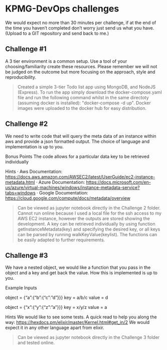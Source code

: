 # KPMG-DevOps challenges

We would expect no more than 30 minutes per challenge, if at the end of the time you haven’t completed don’t worry just send us what you have. (Upload to a GIT repository and send back to me.)

## Challenge #1

A 3 tier environment is a common setup. Use a tool of your choosing/familiarity create these resources. Please remember we will not be judged on the outcome but more focusing on the approach, style and reproducibility.

> Created a simple 3-tier Todo list app using MongoDB, and NodeJS (Express). To run the app simply download the docker-compose.yaml file and run the following command whilst in the same directoty (assuming docker is installed): "docker-compose -d up". Docker images were uploaded to the docker hub for easy distribution.

## Challenge #2

We need to write code that will query the meta data of an instance within aws and provide a json formatted output. The choice of language and implementation is up to you.

Bonus Points
The code allows for a particular data key to be retrieved individually

Hints
·       Aws Documentation: https://docs.aws.amazon.com/AWSEC2/latest/UserGuide/ec2-instance-metadata.html
·       Azure Documentation: https://docs.microsoft.com/en-us/azure/virtual-machines/windows/instance-metadata-service?tabs=windows
·       Google Documentation: https://cloud.google.com/compute/docs/metadata/overview

> Can be viewed as jupyter notebook directly in the Challenge 2 folder. Cannot run online because I used a local file for the ssh access to my AWS EC2 instance, however the outputs are stored showing the development. A key can be retrieved individually by using function getInstanceMetadata(key) and specifying the desired key, or all keys can be parsed by running walkKeyValue(keylist). The functions can be easily adapted to further requirements.

## Challenge #3

We have a nested object, we would like a function that you pass in the object and a key and get back the value. How this is implemented is up to you.

Example Inputs

object = {“a”:{“b”:{“c”:”d”}}}
key = a/b/c
value = d

object = {“x”:{“y”:{“z”:”a”}}}
key = x/y/z
value = a

Hints
We would like to see some tests. A quick read to help you along the way: https://hexdocs.pm/elixir/master/Kernel.html#get_in/2
We would expect it in any other language apart from elixir.

> Can be viewed as jupyter notebook directly in the Challenge 3 folder and tested online.
